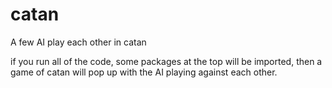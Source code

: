 # catan
A few AI play each other in catan


if you run all of the code, some packages at the top will be imported, then a game of catan will pop up with the AI playing against each other.
